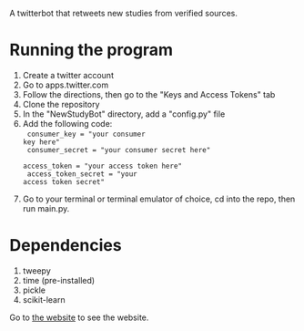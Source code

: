A twitterbot that retweets new studies from verified sources.

Running the program
=====
1. Create a twitter account
2. Go to apps.twitter.com
3. Follow the directions, then go to the "Keys and Access Tokens" tab
4. Clone the repository
5. In the "NewStudyBot" directory, add a "config.py" file
6. Add the following code:<br/>
		<code>
		consumer_key = "your consumer key here"<br/>
		consumer_secret = "your consumer secret here"<br/>
		access_token = "your access token here"<br/>
		access_token_secret = "your access token secret"</br>
		</code>
7. Go to your terminal or terminal emulator of choice, cd into the repo, then run main.py.


Dependencies
=======

1. tweepy
2. time (pre-installed)
3. pickle
4. scikit-learn

Go to <a href="https://sajeelk.github.io/NewStudyBot">the website</a> to see the website.
